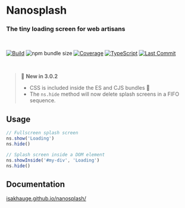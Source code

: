 # Nanosplash

### The tiny loading screen for web artisans

<br>

[![Build](https://github.com/isakhauge/nanosplash/actions/workflows/ci.yml/badge.svg?branch=production)](https://github.com/isakhauge/nanosplash/actions/workflows/ci.yml) ![npm bundle size](https://img.shields.io/bundlephobia/minzip/nanosplash) [![Coverage](https://img.shields.io/badge/Coverage-99%25-brightgreen)](./coverage/index.html) [![TypeScript](https://badges.frapsoft.com/typescript/version/typescript-next.svg?v=101)](https://github.com/ellerbrock/typescript-badges/) [![Last Commit](https://img.shields.io/github/last-commit/isakhauge/nanosplash)](https://github.com/isakhauge/nanosplash/commits/production)

<br>

> 📣 **New in 3.0.2**
>
> -   CSS is included inside the ES and CJS bundles 🎉
> -   The `ns.hide` method will now delete splash screens in a FIFO sequence.

## Usage

```js
// Fullscreen splash screen
ns.show('Loading')
ns.hide()

// Splash screen inside a DOM element
ns.showInside('#my-div', 'Loading')
ns.hide()
```

## Documentation

[isakhauge.github.io/nanosplash/](https://isakhauge.github.io/nanosplash/)
